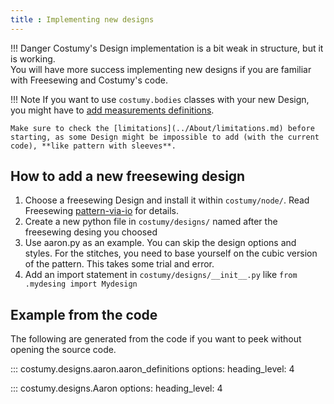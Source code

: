 ```yaml
---
title : Implementing new designs
---
```

!!! Danger
    Costumy's Design implementation is a bit weak in structure, but it is working.  
    You will have more success implementing new designs if you are familiar with Freesewing and Costumy's code.

!!! Note
    If you want to use `costumy.bodies` classes with your new Design, you might have to [add measurements definitions](measures.md).

    Make sure to check the [limitations](../About/limitations.md) before starting, as some Design might be impossible to add (with the current code), **like pattern with sleeves**.

## How to add a new freesewing design

1. Choose a freesewing Design and install it within `costumy/node/`. Read Freesewing [pattern-via-io](https://github.com/freesewing/pattern-via-io) for details.
2. Create a new python file in `costumy/designs/` named after the freesewing desing you choosed
3. Use aaron.py as an example. You can skip the design options and styles.
    For the stitches, you need to base yourself on the cubic version of the pattern. This takes some trial and error.
4. Add an import statement in `costumy/designs/__init__.py` like `from .mydesing import Mydesign`

## Example from the code

The following are generated from the code if you want to peek without opening the source code.

::: costumy.designs.aaron.aaron_definitions
        options:
            heading_level: 4

::: costumy.designs.Aaron
        options:
            heading_level: 4
